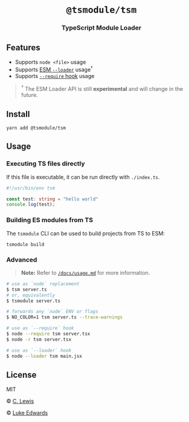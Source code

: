 <!-- <div align="center">
  <img src="logo.png" alt="tsm" width="200" />
</div>

<div align="center">
  <a href="https://npmjs.org/package/tsm">
    <img src="https://badgen.net/npm/v/tsm" alt="version" />
  </a>
  <a href="https://github.com/lukeed/tsm/actions">
    <img src="https://github.com/lukeed/tsm/workflows/CI/badge.svg" alt="CI" />
  </a>
  <a href="https://npmjs.org/package/tsm">
    <img src="https://badgen.net/npm/dm/tsm" alt="downloads" />
  </a>
  <a href="https://packagephobia.now.sh/result?p=tsm">
    <img src="https://badgen.net/packagephobia/publish/tsm" alt="publish size" />
  </a>
</div> -->

<div align="center">
  <h1><code>@tsmodule/tsm</code></h1>
  <h3>TypeScript Module Loader</h3>
</div>

## Features

* Supports `node <file>` usage
* Supports [ESM `--loader`](https://nodejs.org/api/esm.html#esm_loaders) usage<sup>†</sup>
* Supports [`--require` hook](https://nodejs.org/api/cli.html#cli_r_require_module) usage

> <sup>†</sup> The ESM Loader API is still **experimental** and will change in the future.

## Install

```shell
yarn add @tsmodule/tsm
```

## Usage

### Executing TS files directly

If this file is executable, it can be run directly with `./index.ts`.

```ts
#!/usr/bin/env tsm

const test: string = "hello world"
console.log(test);
```

### Building ES modules from TS

The `tsmodule` CLI can be used to build projects from TS to ESM:

```shell
tsmodule build
```

### Advanced

> **Note:** Refer to [`/docs/usage.md`](/docs/usage.md) for more information.

```sh
# use as `node` replacement
$ tsm server.ts
# or, equivalently
$ tsmodule server.ts

# forwards any `node` ENV or flags
$ NO_COLOR=1 tsm server.ts --trace-warnings

# use as `--require` hook
$ node --require tsm server.tsx
$ node -r tsm server.tsx

# use as `--loader` hook
$ node --loader tsm main.jsx
```

## License

MIT

© [C. Lewis](https://ctjlewis.com)

© [Luke Edwards](https://lukeed.com)
